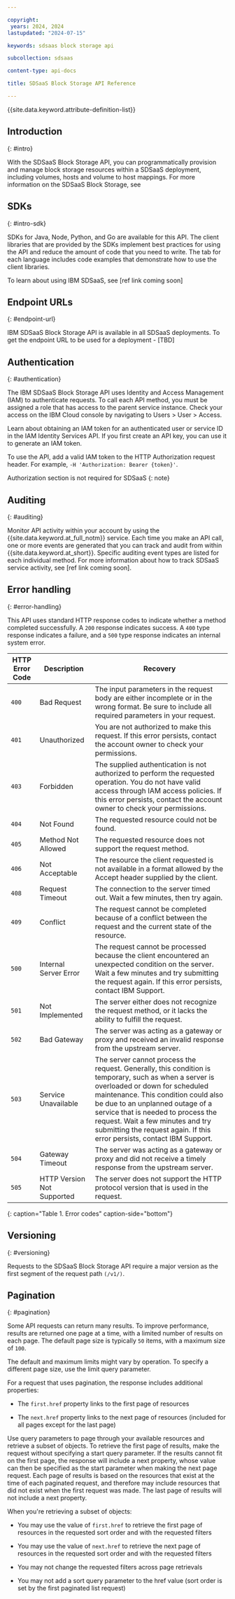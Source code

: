 ```yaml
---

copyright:
 years: 2024, 2024
lastupdated: "2024-07-15"

keywords: sdsaas block storage api

subcollection: sdsaas

content-type: api-docs

title: SDSaaS Block Storage API Reference

---
```


{{site.data.keyword.attribute-definition-list}}


## Introduction
{: #intro}

With the SDSaaS Block Storage API, you can programmatically provision and manage block storage resources within a SDSaaS deployment, including volumes, hosts and volume to host mappings. For more information on the SDSaaS Block Storage, see


## SDKs
{: #intro-sdk}

SDKs for Java, Node, Python, and Go are available for this API. The client libraries that are provided by the SDKs implement best practices for using the API and reduce the amount of code that you need to write. The tab for each language includes code examples that demonstrate how to use the client libraries.

To learn about using IBM SDSaaS, see [ref link coming soon]


## Endpoint URLs
{: #endpoint-url}

IBM SDSaaS Block Storage API is available in all SDSaaS deployments. To get the endpoint URL to be used for a deployment - [TBD]


## Authentication
{: #authentication}

The IBM SDSaaS Block Storage API uses Identity and Access Management (IAM) to authenticate requests. To call each API method, you must be assigned a role that has access to the parent service instance. Check your access on the IBM Cloud console by navigating to Users > User > Access.

Learn about obtaining an IAM token for an authenticated user or service ID in the IAM Identity Services API. If you first create an API key, you can use it to generate an IAM token.

To use the API, add a valid IAM token to the HTTP Authorization request header. For example, `-H 'Authorization: Bearer {token}'`.

Authorization section is not required for SDSaaS
{: note}


## Auditing
{: #auditing}

Monitor API activity within your account by using the {{site.data.keyword.at_full_notm}} service. Each time you make an API call, one or more events are generated that you can track and audit from within {{site.data.keyword.at_short}}. Specific auditing event types are listed for each individual method. For more information about how to track SDSaaS service activity, see [ref link coming soon].


## Error handling
{: #error-handling}

This API uses standard HTTP response codes to indicate whether a method completed successfully. A `200` response indicates success. A `400` type response indicates a failure, and a `500` type response indicates an internal system error.


| HTTP Error Code | Description           | Recovery                                                                    |
|-----------------|-----------------------|-----------------------------------------------------------------------------|
| `400`           | Bad Request           | The input parameters in the request body are either incomplete or in the wrong format. Be sure to include all required parameters in your request. |
| `401`           | Unauthorized          | You are not authorized to make this request. If this error persists, contact the account owner to check your permissions. |
| `403`           | Forbidden             | The supplied authentication is not authorized to perform the requested operation. You do not have valid access through IAM access policies. If this error persists, contact the account owner to check your permissions.      |
| `404`           | Not Found             | The requested resource could not be found.                                  |
| `405`           | Method Not Allowed    | The requested resource does not support the request method.                 |
| `406`           | Not Acceptable        | The resource the client requested is not available in a format allowed by the Accept header supplied by the client. |
| `408`           | Request Timeout       | The connection to the server timed out. Wait a few minutes, then try again. |
| `409`           | Conflict              | The request cannot be completed because of a conflict between the request and the current state of the resource.  |
| `500`           | Internal Server Error | The request cannot be processed because the client encountered an unexpected condition on the server. Wait a few minutes and try submitting the request again. If this error persists, contact IBM Support. |
| `501`           | Not Implemented       | The server either does not recognize the request method, or it lacks the ability to fulfill the request. |
| `502`           | Bad Gateway           | The server was acting as a gateway or proxy and received an invalid response from the upstream server. |
| `503`           | Service Unavailable   | The server cannot process the request. Generally, this condition is temporary, such as when a server is overloaded or down for scheduled maintenance. This condition could also be due to an unplanned outage of a service that is needed to process the request. Wait a few minutes and try submitting the request again. If this error persists, contact IBM Support.
| `504`           | Gateway Timeout       | The server was acting as a gateway or proxy and did not receive a timely response from the upstream server.  |
| `505`           | HTTP Version Not Supported | The server does not support the HTTP protocol version that is used in the request. |
{: caption="Table 1. Error codes" caption-side="bottom"}


## Versioning
{: #versioning}

Requests to the SDSaaS Block Storage API require a major version as the first segment of the request path `(/v1/)`.


## Pagination
{: #pagination}

Some API requests can return many results. To improve performance, results are returned one page at a time, with a limited number of results on each page. The default page size is typically `50` items, with a maximum size of `100`.

The default and maximum limits might vary by operation. To specify a different page size, use the limit query parameter.

For a request that uses pagination, the response includes additional properties:

* The `first.href` property links to the first page of resources

* The `next.href` property links to the next page of resources (included for all pages except for the last page)

Use query parameters to page through your available resources and retrieve a subset of objects. To retrieve the first page of results, make the request without specifying a start query parameter. If the results cannot fit on the first page, the response will include a next property, whose value can then be specified as the start parameter when making the next page request. Each page of results is based on the resources that exist at the time of each paginated request, and therefore may include resources that did not exist when the first request was made. The last page of results will not include a next property.

When you're retrieving a subset of objects:

* You may use the value of `first.href` to retrieve the first page of resources in the requested sort order and with the requested filters

* You may use the value of `next.href` to retrieve the next page of resources in the requested sort order and with the requested filters

* You may not change the requested filters across page retrievals

* You may not add a sort query parameter to the href value (sort order is set by the first paginated list request)
